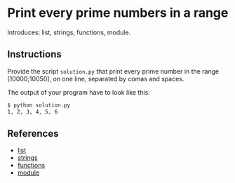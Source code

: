 # Print every prime numbers in a range

Introduces: list, strings, functions, module.

## Instructions

Provide the script `solution.py` that print every prime number in the range [10000;10050], on one line, separated by
comas and spaces.

The output of your program have to look like this:

```bash
$ python solution.py
1, 2, 3, 4, 5, 6
```


## References
 - [list](https://docs.python.org/3/tutorial/introduction.html#lists)
 - [strings](https://docs.python.org/3/tutorial/introduction.html#strings)
 - [functions](https://docs.python.org/3/tutorial/controlflow.html#defining-functions)
 - [module](https://docs.python.org/3.4/library/sys.html)
